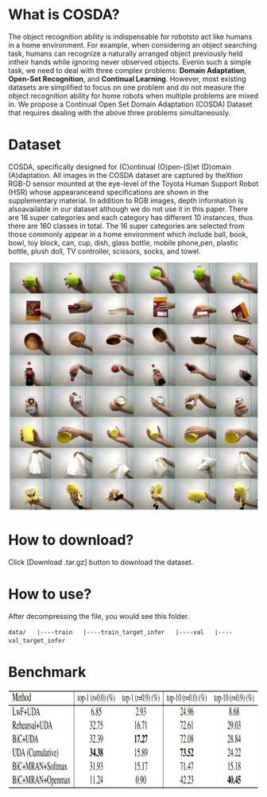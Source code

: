 # What is COSDA?

The object recognition ability is indispensable for robotsto act like humans in a home environment. For example, when considering an object searching task, humans can recognize a naturally arranged object previously held intheir hands while ignoring never observed objects. Evenin such a simple task, we need to deal with three complex problems: **Domain Adaptation**, **Open-Set Recognition**, and **Continual Learning**. However, most existing datasets are simplified to focus on one problem and do not measure the object recognition ability for home robots when multiple problems are mixed in. We propose a Continual Open Set Domain Adaptation (COSDA) Dataset that requires dealing with the above three problems simultaneously.


# Dataset

COSDA, specifically designed for (C)ontinual (O)pen-(S)et (D)omain (A)daptation. All images in the COSDA dataset are captured by theXtion RGB-D sensor mounted at the eye-level of the Toyota Human Support Robot (HSR) whose appearanceand specifications are shown in the supplementary material. In addition to RGB images, depth information is alsoavailable in our dataset although we do not use it in this paper. There are 16 super categories and each category has different 10 instances, thus there are  160 classes in total. The 16 super categories are selected from those commonly appear in a home environment which include ball, book, bowl, toy block, can, cup, dish, glass bottle, mobile phone,pen, plastic bottle, plush doll, TV controller, scissors, socks, and towel.
<div style="text-align:center">
<img src="cosda/image/example.png" alt="" width="500" height="500"/>
</div>


# How to download?

Click [Download .tar.gz] button to download the dataset.


# How to use?
After decompressing the file, you would see this folder.

`data/  
    |----train  
    |----train_target_infer  
    |----val  
    |----val_target_infer  
   `


# Benchmark

<div style="text-align:center">
<img src="cosda/image/benchmark.png" alt="" width="1100" height="200"/>
</div>
